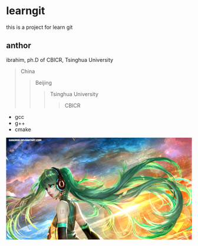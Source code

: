 # learngit

this is a project for learn git

## anthor

ibrahim, ph.D of  CBICR, Tsinghua University
>China
>>Beijing
>>>Tsinghua University
>>>>CBICR

* gcc
* g++
* cmake

<img src="https://github.com/IbrahimYang/learngit/blob/master/image/test_image.jpg?raw=true">

